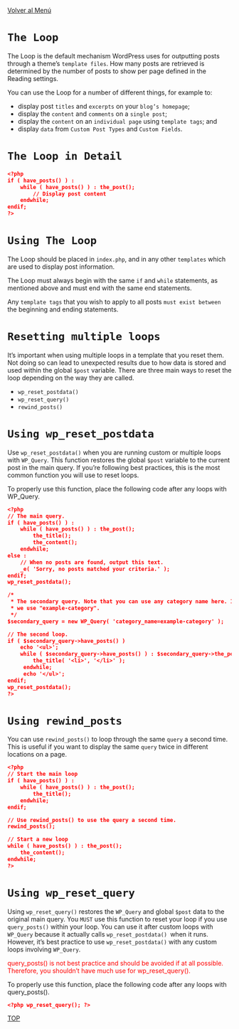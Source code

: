 [Volver al Menú](../root.md)

# `The Loop`

The Loop is the default mechanism WordPress uses for outputting posts through a theme’s `template files`. How many posts are retrieved is determined by the number of posts to show per page defined in the Reading settings.

You can use the Loop for a number of different things, for example to:

- display post `titles` and `excerpts` on your `blog’s homepage`;
- display the `content` and `comments` on a `single post`;
- display the `content` on an `individual page` using `template tags`; and
- display `data` from `Custom Post Types` and `Custom Fields`.

# `The Loop in Detail`

```JSON
<?php
if ( have_posts() ) :
    while ( have_posts() ) : the_post();
        // Display post content
    endwhile;
endif;
?>
```

# `Using The Loop`

The Loop should be placed in `index.php`, and in any other `templates` which are used to display post information.

The Loop must always begin with the same `if` and `while` statements, as mentioned above and must end with the same end statements.

Any `template tags` that you wish to apply to all posts `must exist between` the beginning and ending statements.

# `Resetting multiple loops`

It’s important when using multiple loops in a template that you reset them. Not doing so can lead to unexpected results due to how data is stored and used within the global `$post` variable. There are three main ways to reset the loop depending on the way they are called.

- `wp_reset_postdata()`
- `wp_reset_query()`
- `rewind_posts()`

# `Using wp_reset_postdata`

Use `wp_reset_postdata()` when you are running custom or multiple loops with `WP_Query`. This function restores the global `$post` variable to the current post in the main query. If you’re following best practices, this is the most common function you will use to reset loops.

To properly use this function, place the following code after any loops with WP_Query.

```JSON
<?php
// The main query.
if ( have_posts() ) :
    while ( have_posts() ) : the_post();
        the_title();
        the_content();
    endwhile;
else :
    // When no posts are found, output this text.
    _e( 'Sorry, no posts matched your criteria.' );
endif;
wp_reset_postdata();

/*
 * The secondary query. Note that you can use any category name here. In our example,
 * we use "example-category".
 */
$secondary_query = new WP_Query( 'category_name=example-category' );

// The second loop.
if ( $secondary_query->have_posts() )
    echo '<ul>';
    while ( $secondary_query->have_posts() ) : $secondary_query->the_post();
        the_title( '<li>', '</li>' );
     endwhile;
     echo '</ul>';
endif;
wp_reset_postdata();
?>
```

# `Using rewind_posts`

You can use `rewind_posts()` to loop through the same `query` a second time. This is useful if you want to display the same `query` twice in different locations on a page.

```JSON
<?php
// Start the main loop
if ( have_posts() ) :
    while ( have_posts() ) : the_post();
        the_title();
    endwhile;
endif;

// Use rewind_posts() to use the query a second time.
rewind_posts();

// Start a new loop
while ( have_posts() ) : the_post();
    the_content();
endwhile;
?>
```

# `Using wp_reset_query`

Using `wp_reset_query()` restores the `WP_Query` and global `$post` data to the original main query. You `MUST` use this function to reset your loop if you use `query_posts()` within your loop. You can use it after custom loops with `WP_Query` because it actually calls `wp_reset_postdata() `when it runs. However, it’s best practice to use `wp_reset_postdata()` with any custom loops involving `WP_Query`.

<p style="color: red">query_posts() is not best practice and should be avoided if at all possible. Therefore, you shouldn’t have much use for wp_reset_query().</p>

To properly use this function, place the following code after any loops with query_posts().

```JSON
<?php wp_reset_query(); ?>
```

[TOP](#the-loop)
